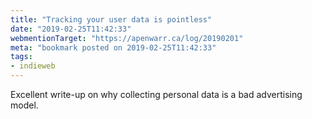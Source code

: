 ```yaml
---
title: "Tracking your user data is pointless"
date: "2019-02-25T11:42:33"
webmentionTarget: "https://apenwarr.ca/log/20190201"
meta: "bookmark posted on 2019-02-25T11:42:33"
tags:
- indieweb
---
```

Excellent write-up on why collecting personal data is a bad advertising model.
